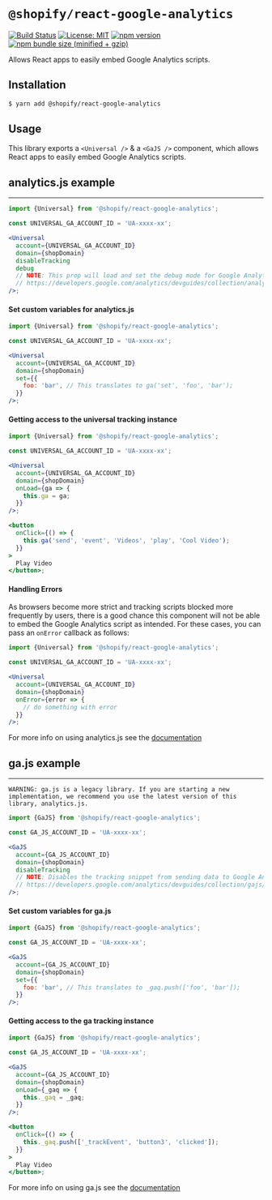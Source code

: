 # `@shopify/react-google-analytics`

[![Build Status](https://travis-ci.org/Shopify/quilt.svg?branch=master)](https://travis-ci.org/Shopify/quilt)
[![License: MIT](https://img.shields.io/badge/License-MIT-green.svg)](LICENSE.md) [![npm version](https://badge.fury.io/js/%40shopify%2Freact-google-analytics.svg)](https://badge.fury.io/js/%40shopify%2Freact-google-analytics.svg) [![npm bundle size (minified + gzip)](https://img.shields.io/bundlephobia/minzip/@shopify/react-google-analytics.svg)](https://img.shields.io/bundlephobia/minzip/@shopify/react-google-analytics.svg)

Allows React apps to easily embed Google Analytics scripts.

## Installation

```bash
$ yarn add @shopify/react-google-analytics
```

## Usage

This library exports a `<Universal />` & a `<GaJS />` component, which allows React apps to easily embed Google Analytics scripts.

## analytics.js example

---

```jsx
import {Universal} from '@shopify/react-google-analytics';

const UNIVERSAL_GA_ACCOUNT_ID = 'UA-xxxx-xx';

<Universal
  account={UNIVERSAL_GA_ACCOUNT_ID}
  domain={shopDomain}
  disableTracking
  debug
  // NOTE: This prop will load and set the debug mode for Google Analytics
  // https://developers.google.com/analytics/devguides/collection/analyticsjs/debugging
/>;
```

#### Set custom variables for analytics.js

```jsx
import {Universal} from '@shopify/react-google-analytics';

const UNIVERSAL_GA_ACCOUNT_ID = 'UA-xxxx-xx';

<Universal
  account={UNIVERSAL_GA_ACCOUNT_ID}
  domain={shopDomain}
  set={{
    foo: 'bar', // This translates to ga('set', 'foo', 'bar');
  }}
/>;
```

#### Getting access to the universal tracking instance

```jsx
import {Universal} from '@shopify/react-google-analytics';

const UNIVERSAL_GA_ACCOUNT_ID = 'UA-xxxx-xx';

<Universal
  account={UNIVERSAL_GA_ACCOUNT_ID}
  domain={shopDomain}
  onLoad={ga => {
    this.ga = ga;
  }}
/>;

<button
  onClick={() => {
    this.ga('send', 'event', 'Videos', 'play', 'Cool Video');
  }}
>
  Play Video
</button>;
```

#### Handling Errors

As browsers become more strict and tracking scripts blocked more frequently by users, there is a good chance this component will not be able to embed the Google Analytics script as intended. For these cases, you can pass an `onError` callback as follows:

```jsx
import {Universal} from '@shopify/react-google-analytics';

const UNIVERSAL_GA_ACCOUNT_ID = 'UA-xxxx-xx';

<Universal
  account={UNIVERSAL_GA_ACCOUNT_ID}
  domain={shopDomain}
  onError={error => {
    // do something with error
  }}
/>;
```

For more info on using analytics.js see the [documentation](https://developers.google.com/analytics/devguides/collection/analyticsjs/)

## ga.js example

---

`WARNING: ga.js is a legacy library. If you are starting a new implementation, we recommend you use the latest version of this library, analytics.js.`

```jsx
import {GaJS} from '@shopify/react-google-analytics';

const GA_JS_ACCOUNT_ID = 'UA-xxxx-xx';

<GaJS
  account={GA_JS_ACCOUNT_ID}
  domain={shopDomain}
  disableTracking
  // NOTE: Disables the tracking snippet from sending data to Google Analytics.
  // https://developers.google.com/analytics/devguides/collection/gajs/#disable
/>;
```

#### Set custom variables for ga.js

```jsx
import {GaJS} from '@shopify/react-google-analytics';

const GA_JS_ACCOUNT_ID = 'UA-xxxx-xx';

<GaJS
  account={GA_JS_ACCOUNT_ID}
  domain={shopDomain}
  set={{
    foo: 'bar', // This translates to _gaq.push(['foo', 'bar']);
  }}
/>;
```

#### Getting access to the ga tracking instance

```jsx
import {GaJS} from '@shopify/react-google-analytics';

const GA_JS_ACCOUNT_ID = 'UA-xxxx-xx';

<GaJS
  account={GA_JS_ACCOUNT_ID}
  domain={shopDomain}
  onLoad={_gaq => {
    this._gaq = _gaq;
  }}
/>;

<button
  onClick={() => {
    this._gaq.push(['_trackEvent', 'button3', 'clicked']);
  }}
>
  Play Video
</button>;
```

For more info on using ga.js see the [documentation](https://developers.google.com/analytics/devguides/collection/gajs/)
